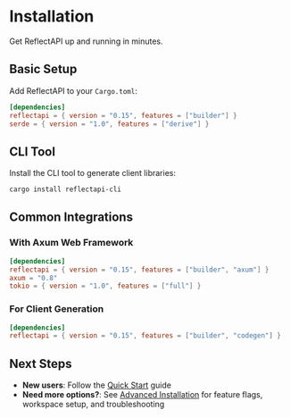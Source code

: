 # Installation

Get ReflectAPI up and running in minutes.

## Basic Setup

Add ReflectAPI to your `Cargo.toml`:

```toml
[dependencies]
reflectapi = { version = "0.15", features = ["builder"] }
serde = { version = "1.0", features = ["derive"] }
```

## CLI Tool

Install the CLI tool to generate client libraries:

```bash
cargo install reflectapi-cli
```

## Common Integrations

### With Axum Web Framework

```toml
[dependencies]
reflectapi = { version = "0.15", features = ["builder", "axum"] }
axum = "0.8"
tokio = { version = "1.0", features = ["full"] }
```

### For Client Generation

```toml
[dependencies]
reflectapi = { version = "0.15", features = ["builder", "codegen"] }
```

## Next Steps

- **New users**: Follow the [Quick Start](./quick-start.md) guide
- **Need more options?**: See [Advanced Installation](../reference/installation.md) for feature flags, workspace setup, and troubleshooting